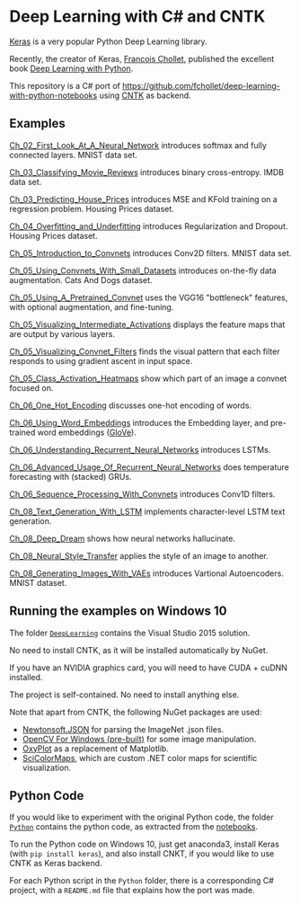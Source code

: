     
# Deep Learning with C# and CNTK

[Keras](https://keras.io/) is a very popular Python Deep Learning library. 

Recently, the creator of Keras, [Francois Chollet](https://twitter.com/fchollet), published the excellent book [Deep Learning with Python](https://www.amazon.com/Deep-Learning-Python-Francois-Chollet/dp/1617294438). 

This repository is a C# port of https://github.com/fchollet/deep-learning-with-python-notebooks using 
[CNTK](https://docs.microsoft.com/en-us/cognitive-toolkit/) as backend.


## Examples

[Ch_02_First_Look_At_A_Neural_Network](DeepLearning/Ch_02_First_Look_At_A_Neural_Network) introduces softmax and fully connected layers. MNIST data set. 
   
[Ch_03_Classifying_Movie_Reviews](DeepLearning/Ch_03_Classifying_Movie_Reviews) introduces binary cross-entropy. IMDB data set.
  
[Ch_03_Predicting_House_Prices](DeepLearning/Ch_03_Predicting_House_Prices) introduces MSE and KFold training on a regression problem. Housing Prices dataset. 

[Ch_04_Overfitting_and_Underfitting](DeepLearning/Ch_04_Overfitting_and_Underfitting) introduces Regularization and Dropout. Housing Prices dataset. 

[Ch_05_Introduction_to_Convnets](DeepLearning/Ch_05_Introduction_to_Convnets) introduces Conv2D filters. MNIST data set.

[Ch_05_Using_Convnets_With_Small_Datasets](DeepLearning/Ch_05_Using_Convnets_With_Small_Datasets) introduces on-the-fly data augmentation. Cats And Dogs dataset.

[Ch_05_Using_A_Pretrained_Convnet](DeepLearning/Ch_05_Using_A_Pretrained_Convnet) 
uses the VGG16 "bottleneck" features, with optional augmentation, and fine-tuning.

[Ch_05_Visualizing_Intermediate_Activations](DeepLearning/Ch_05_Visualizing_Intermediate_Activations) displays the
feature maps that are output by various layers. 

[Ch_05_Visualizing_Convnet_Filters](DeepLearning/Ch_05_Visualizing_Convnet_Filters)
finds the visual pattern that each filter responds to using gradient ascent in input space.

[Ch_05_Class_Activation_Heatmaps](DeepLearning/Ch_05_Class_Activation_Heatmaps) show which part of an image a convnet focused on.

[Ch_06_One_Hot_Encoding](DeepLearning/Ch_06_One_Hot_Encoding) discusses one-hot encoding of words.
   
[Ch_06_Using_Word_Embeddings](DeepLearning/Ch_06_Using_Word_Embeddings) introduces the Embedding layer, and pre-trained word embeddings ([GloVe](https://nlp.stanford.edu/projects/glove/)).

[Ch_06_Understanding_Recurrent_Neural_Networks](DeepLearning/Ch_06_Understanding_Recurrent_Neural_Networks) introduces LSTMs.

[Ch_06_Advanced_Usage_Of_Recurrent_Neural_Networks](DeepLearning/Ch_06_Advanced_Usage_Of_Recurrent_Neural_Networks) 
does temperature forecasting with (stacked) GRUs. 

[Ch_06_Sequence_Processing_With_Convnets](DeepLearning/Ch_06_Sequence_Processing_With_Convnets) introduces Conv1D filters.

[Ch_08_Text_Generation_With_LSTM](DeepLearning/Ch_08_Text_Generation_With_LSTM) implements character-level LSTM text generation.  

[Ch_08_Deep_Dream](DeepLearning/Ch_08_Deep_Dream) shows how neural networks hallucinate.

[Ch_08_Neural_Style_Transfer](DeepLearning/Ch_08_Neural_Style_Transfer) applies the style of an image to another.

[Ch_08_Generating_Images_With_VAEs](DeepLearning/Ch_08_Generating_Images_With_VAEs) introduces Vartional Autoencoders. MNIST dataset.


## Running the examples on Windows 10

The folder [`DeepLearning`](DeepLearning) contains the Visual Studio 2015 solution. 

No need to install CNTK, as it will be installed automatically by NuGet. 

If you have an NVIDIA graphics card, you will need to have CUDA + cuDNN installed. 

The project is self-contained. No need to install anything else. 

Note that apart from CNTK, the following NuGet packages are used:

* [Newtonsoft.JSON](https://www.newtonsoft.com/json) for parsing the ImageNet .json files.
* [OpenCV For Windows (pre-built)](https://www.nuget.org/packages/opencv.win.native/310.3.0) for
some image manipulation.
* [OxyPlot](http://www.oxyplot.org/) as a replacement of Matplotlib.
* [SciColorMaps](https://github.com/ar1st0crat/SciColorMaps), which are custom .NET color maps for
scientific visualization.


## Python Code

If you would like to experiment with the original Python code, the folder [`Python`](Python) contains the python code, as extracted from the [notebooks](https://github.com/fchollet/deep-learning-with-python-notebooks). 

To run the Python code on Windows 10, just get anaconda3, install Keras (with `pip install keras`), and also install CNKT, if you would like
to use CNTK as Keras backend. 

For each Python script in the `Python` folder, there is a corresponding C# project, with a `README.md` file that explains how the port was made. 

